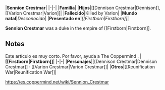|**Sennion Crestmar**|
|-|-|
|**Familia**|
|**Hijos**|[[Dennison Crestmar\|Dennison]], [[Varion Crestmar\|Varion]]|
|**Fallecido**|Killed by Varion|
|**Mundo natal**|*Desconocido*|
|**Presentado en**|*[[Firstborn\|Firstborn]]*|

**Sennion Crestmar** was a duke in the empire of [[Firstborn\|Firstborn]].

## Notes

Este artículo es muy corto. Por favor, ayuda a The Coppermind .
|**[[Firstborn\|Firstborn]]**|
|-|-|
|**Personajes**|[[Dennison Crestmar\|Dennison Crestmar]] · [[Varion Crestmar\|Varion Crestmar]]|
|**Otros**|[[Reunification War\|Reunification War]]|



https://es.coppermind.net/wiki/Sennion_Crestmar